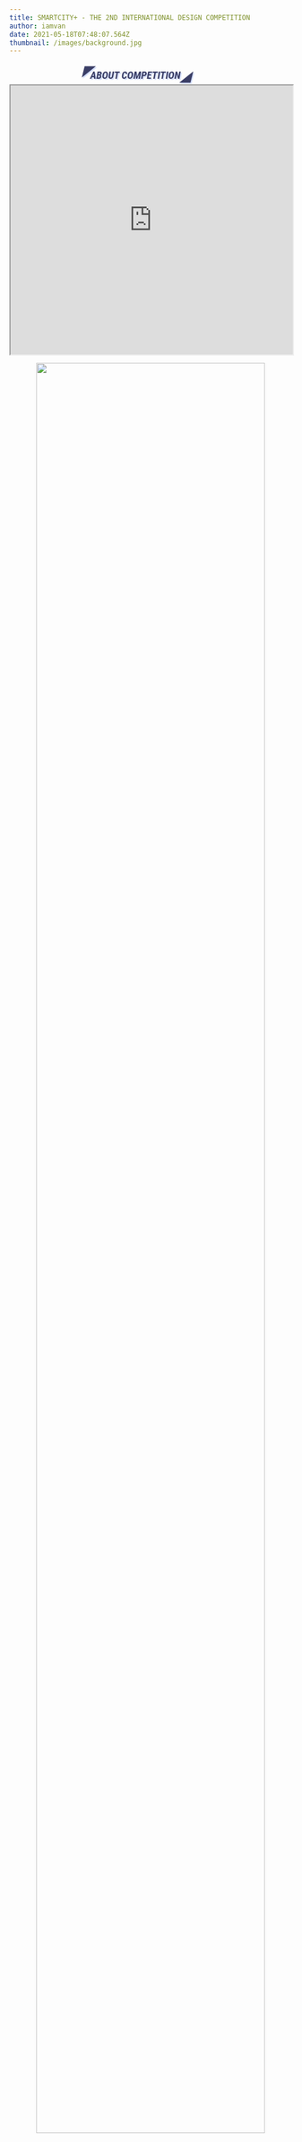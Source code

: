```yaml
---
title: SMARTCITY+ - THE 2ND INTERNATIONAL DESIGN COMPETITION
author: iamvan
date: 2021-05-18T07:48:07.564Z
thumbnail: /images/background.jpg
---
```

<div class="headline_div_class" style="font-family: 'Roboto Condensed', Helvetica, Arial; text-transform: uppercase; font-weight: bold; font-style: italic; text-shadow: rgba(89, 133, 255, 0.3) 2px 2px; color: rgb(10,15,65); opacity: 0.8; width: 90%; text-align: center;"><span class="headline_symbol_span_left" style="vertical-align: super; margin-right: -10px; font-size: 24px;">◤ </span><span style="font-size: 14pt;">ABOUT COMPETITION </span><span class="headline_symbol_span_right" style="vertical-align: sub; margin-left: -5px; font-size: 24px;">◢</span></div>

<div style="height: 480px; position: relative; width: 100%;">
<iframe height="480" src="https://drive.google.com/file/d/1fPYLsbkyMJ5GnQe33_qKcFRE01U01ufK/preview" width="100%"></iframe><br />
<div style="height: 80px; opacity: 0; position: absolute; right: 0px; top: 0px; width: 80px;">
</div>
</div> </br>

<div align="center"> <img align="center" width=90% src="/images/93ae2f11f82b0d75543a.jpg"/> </div>

<div class="headline_div_class" style="font-family: 'Roboto Condensed', Helvetica, Arial; text-transform: uppercase; font-weight: bold; font-style: italic; text-shadow: rgba(89, 133, 255, 0.3) 2px 2px; color: rgb(10,15,65); opacity: 0.8; width: 90%; text-align: center;"><span class="headline_symbol_span_left" style="vertical-align: super; margin-right: -10px; font-size: 24px;">◤ </span><span style="font-size: 14pt;">TIMELINE</span><span class="headline_symbol_span_right" style="vertical-align: sub; margin-left: -5px; font-size: 24px;">◢</span></div>

<div align="center"> <img align="center" width=90% src="/images/2021-timeline.png"/> </div>

***\*Note: Registration deadline: August 5, 2021***

<div class="headline_div_class" style="font-family: 'Roboto Condensed', Helvetica, Arial; text-transform: uppercase; font-weight: bold; font-style: italic; text-shadow: rgba(89, 133, 255, 0.3) 2px 2px; color: rgb(10,15,65); opacity: 0.8; width: 90%; text-align: center;"><span class="headline_symbol_span_left" style="vertical-align: super; margin-right: -10px; font-size: 24px;">◤ </span><span style="font-size: 14pt;"><a href="https://forms.gle/WUvKPW1wUtgzJvXo6">register here</a></span><span class="headline_symbol_span_right" style="vertical-align: sub; margin-left: -5px; font-size: 24px;">◢</span></div>